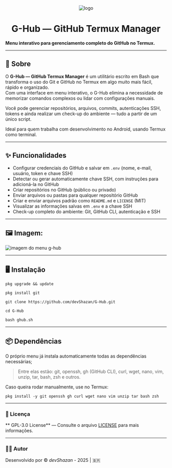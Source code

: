 <div align="center">

<img src="https://iili.io/FOBhYUF.png" alt="logo">

<h1>G-Hub — GitHub Termux Manager</h1>

</div>

**Menu interativo para gerenciamento completo do GitHub no Termux.**

---

## 📖 Sobre

O **G-Hub — GitHub Termux Manager** é um utilitário escrito em Bash que transforma o uso do Git e GitHub no Termux em algo muito mais fácil, rápido e organizado.  
Com uma interface em menu interativo, o G-Hub elimina a necessidade de memorizar comandos complexos ou lidar com configurações manuais.

Você pode gerenciar repositórios, arquivos, commits, autenticações SSH, tokens e ainda realizar um check-up do ambiente — tudo a partir de um único script.  

Ideal para quem trabalha com desenvolvimento no Android, usando Termux como terminal.

---

## ✨ Funcionalidades

- Configurar credenciais do GitHub e salvar em `.env` (nome, e-mail, usuário, token e chave SSH)
- Detectar ou gerar automaticamente chave SSH, com instruções para adicioná-la no GitHub
- Criar repositórios no GitHub (público ou privado)
- Enviar arquivos ou pastas para qualquer repositório GitHub
- Criar e enviar arquivos padrão como `README.md` e `LICENSE` (MIT)
- Visualizar as informações salvas em `.env` e a chave SSH
- Check-up completo do ambiente: Git, GitHub CLI, autenticação e SSH

---

## 🖼️ Imagem:
![imagem do menu g-hub](https://i.ibb.co/HLm3FCPR/IMG-20250722-112935.jpg)

---

## 🖥️ Instalação

```pkg upgrade && update```

```pkg install git```

```git clone https://github.com/devShazan/G-Hub.git```

```cd G-Hub```

```bash ghub.sh```

---

## 📦 Dependências

O próprio menu já instala automaticamente todas as dependências necessárias;
> Entre elas estão: git, openssh, gh (GitHub CLI), curl, wget, nano, vim, unzip, tar, bash, zsh e outros.

Caso queira rodar manualmente, use no Termux:

```pkg install -y git openssh gh curl wget nano vim unzip tar bash zsh```


---

### 📄 Licença

** GPL-3.0 License** — Consulte o arquivo [LICENSE](https://github.com/devShazan/G-Hub/blob/main/LICENSE) para mais informações.


---

### 👨‍💻 Autor

Desenvolvido por © *devShazan* - 2025 | 🇧🇷
